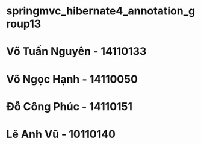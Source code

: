 # springmvc_hibernate4_annotation_group13
# Võ Tuấn Nguyên - 14110133
# Võ Ngọc Hạnh - 14110050
# Đỗ Công Phúc - 14110151
# Lê Anh Vũ - 10110140
